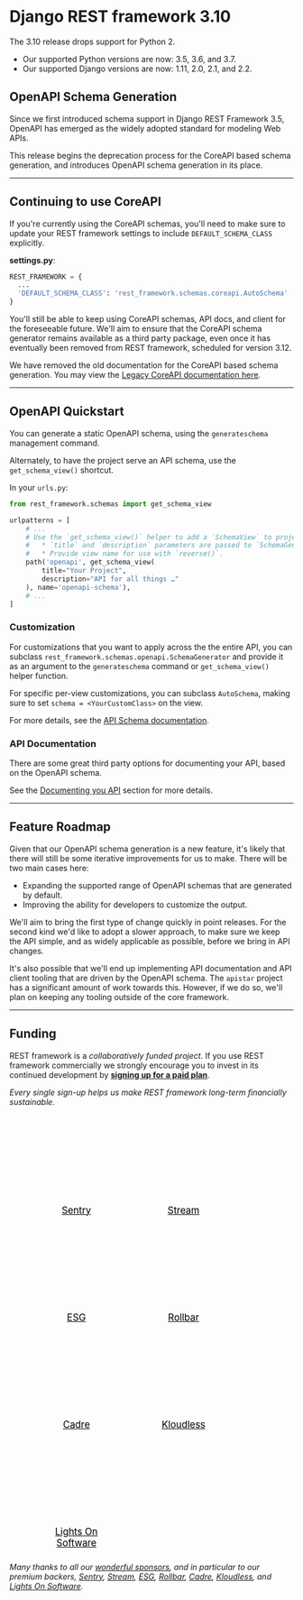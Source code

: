 <style>
.promo li a {
    float: left;
    width: 130px;
    height: 20px;
    text-align: center;
    margin: 10px 30px;
    padding: 150px 0 0 0;
    background-position: 0 50%;
    background-size: 130px auto;
    background-repeat: no-repeat;
    font-size: 120%;
    color: black;
}
.promo li {
    list-style: none;
}
</style>

# Django REST framework 3.10

The 3.10 release drops support for Python 2.

* Our supported Python versions are now: 3.5, 3.6, and 3.7.
* Our supported Django versions are now: 1.11, 2.0, 2.1, and 2.2.

## OpenAPI Schema Generation

Since we first introduced schema support in Django REST Framework 3.5, OpenAPI has emerged as the widely adopted standard for modeling Web APIs.

This release begins the deprecation process for the CoreAPI based schema generation, and introduces OpenAPI schema generation in its place.

---

## Continuing to use CoreAPI

If you're currently using the CoreAPI schemas, you'll need to make sure to
update your REST framework settings to include `DEFAULT_SCHEMA_CLASS` explicitly.

**settings.py**:

```python
REST_FRAMEWORK = {
  ...
  'DEFAULT_SCHEMA_CLASS': 'rest_framework.schemas.coreapi.AutoSchema'
}
```

You'll still be able to keep using CoreAPI schemas, API docs, and client for the
foreseeable future. We'll aim to ensure that the CoreAPI schema generator remains
available as a third party package, even once it has eventually been removed
from REST framework, scheduled for version 3.12.

We have removed the old documentation for the CoreAPI based schema generation.
You may view the [Legacy CoreAPI documentation here][legacy-core-api-docs].

----

## OpenAPI Quickstart

You can generate a static OpenAPI schema, using the `generateschema` management
command.

Alternately, to have the project serve an API schema, use the `get_schema_view()`
shortcut.

In your `urls.py`:

```python
from rest_framework.schemas import get_schema_view

urlpatterns = [
    # ...
    # Use the `get_schema_view()` helper to add a `SchemaView` to project URLs.
    #   * `title` and `description` parameters are passed to `SchemaGenerator`.
    #   * Provide view name for use with `reverse()`.
    path('openapi', get_schema_view(
        title="Your Project",
        description="API for all things …"
    ), name='openapi-schema'),
    # ...
]
```

### Customization

For customizations that you want to apply across the the entire API, you can subclass `rest_framework.schemas.openapi.SchemaGenerator` and provide it as an argument
to the `generateschema` command or `get_schema_view()` helper function.

For specific per-view customizations, you can subclass `AutoSchema`,
making sure to set `schema = <YourCustomClass>` on the view.

For more details, see the [API Schema documentation](../api-guide/schemas.md).

### API Documentation

There are some great third party options for documenting your API, based on the
OpenAPI schema.

See the [Documenting you API](../topics/documenting-your-api.md) section for more details.

---

## Feature Roadmap

Given that our OpenAPI schema generation is a new feature, it's likely that there
will still be some iterative improvements for us to make. There will be two
main cases here:

* Expanding the supported range of OpenAPI schemas that are generated by default.
* Improving the ability for developers to customize the output.

We'll aim to bring the first type of change quickly in point releases. For the
second kind we'd like to adopt a slower approach, to make sure we keep the API
simple, and as widely applicable as possible, before we bring in API changes.

It's also possible that we'll end up implementing API documentation and API client
tooling that are driven by the OpenAPI schema. The `apistar` project has a
significant amount of work towards this. However, if we do so, we'll plan
on keeping any tooling outside of the core framework.

---

## Funding

REST framework is a *collaboratively funded project*. If you use
REST framework commercially we strongly encourage you to invest in its
continued development by **[signing up for a paid plan][funding]**.

*Every single sign-up helps us make REST framework long-term financially sustainable.*

<ul class="premium-promo promo">
    <li><a href="https://getsentry.com/welcome/" style="background-image: url(https://fund-rest-framework.s3.amazonaws.com/sentry130.png)">Sentry</a></li>
    <li><a href="https://getstream.io/try-the-api/?utm_source=drf&utm_medium=banner&utm_campaign=drf" style="background-image: url(https://fund-rest-framework.s3.amazonaws.com/stream-130.png)">Stream</a></li>
    <li><a href="https://software.esg-usa.com" style="background-image: url(https://fund-rest-framework.s3.amazonaws.com/esg-new-logo.png)">ESG</a></li>
    <li><a href="https://rollbar.com" style="background-image: url(https://fund-rest-framework.s3.amazonaws.com/rollbar2.png)">Rollbar</a></li>
    <li><a href="https://cadre.com" style="background-image: url(https://fund-rest-framework.s3.amazonaws.com/cadre.png)">Cadre</a></li>
    <li><a href="https://hubs.ly/H0f30Lf0" style="background-image: url(https://fund-rest-framework.s3.amazonaws.com/kloudless-plus-text.png)">Kloudless</a></li>
    <li><a href="https://lightsonsoftware.com" style="background-image: url(https://fund-rest-framework.s3.amazonaws.com/lightson-dark.png)">Lights On Software</a></li>
</ul>
<div style="clear: both; padding-bottom: 20px;"></div>

*Many thanks to all our [wonderful sponsors][sponsors], and in particular to our premium backers, [Sentry](https://getsentry.com/welcome/), [Stream](https://getstream.io/?utm_source=drf&utm_medium=banner&utm_campaign=drf), [ESG](https://software.esg-usa.com/), [Rollbar](https://rollbar.com/?utm_source=django&utm_medium=sponsorship&utm_campaign=freetrial), [Cadre](https://cadre.com), [Kloudless](https://hubs.ly/H0f30Lf0), and [Lights On Software](https://lightsonsoftware.com).*

[legacy-core-api-docs]:https://github.com/encode/django-rest-framework/blob/master/docs/coreapi/index.md
[sponsors]: https://fund.django-rest-framework.org/topics/funding/#our-sponsors
[funding]: community/funding.md
